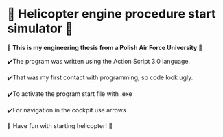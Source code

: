 # :helicopter: Helicopter engine procedure start simulator :helicopter:
**:rocket: This is my engineering thesis from a Polish Air Force University :rocket:**

:heavy_check_mark:The program was written using the Action Script 3.0 language.

:heavy_check_mark:That was my first contact with programming, so code look ugly.

:heavy_check_mark:To activate the program start file with .exe

:heavy_check_mark:For navigation in the cockpit use arrows

:helicopter: Have fun with starting helicopter! :helicopter:


